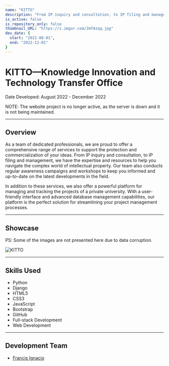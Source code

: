 ```yaml
---
name: "KITTO"
description: "From IP inquiry and consultation, to IP filing and management, we have the expertise and resources to help you navigate the complex world of intellectual property."
is_active: false
is_repository_only: false
thumbnail_URL: "https://i.imgur.com/2mfAzqq.jpg"
dev_date: {
  start: "2022-08-01",
  end: "2022-12-01"
}
---
```


# KITTO—Knowledge Innovation and Technology Transfer Office

Date Developed: August 2022 - December 2022

NOTE: The website project is no longer active, as the server is down and it is not being maintained.

---

## Overview

As a team of dedicated professionals, we are proud to offer a comprehensive range of services to support the protection and commercialization of your ideas. From IP inquiry and consultation, to IP filing and management, we have the expertise and resources to help you navigate the complex world of intellectual property. Our team also conducts regular awareness campaigns and workshops to keep you informed and up-to-date on the latest developments in the field.

In addition to these services, we also offer a powerful platform for managing and tracking the projects of a private university. With a user-friendly interface and advanced database management capabilities, our platform is the perfect solution for streamlining your project management processes.

---

## Showcase

PS: Some of the images are not presented here due to data corruption.

![KITTO](https://i.imgur.com/2mfAzqq.jpg)

---

## Skills Used

- Python
- Django
- HTML5
- CSS3
- JavaScript
- Bootstrap
- GitHub
- Full-stack Development
- Web Development

---

## Development Team

- [Francis Ignacio](https://www.linkedin.com/in/noeyislearning/)
